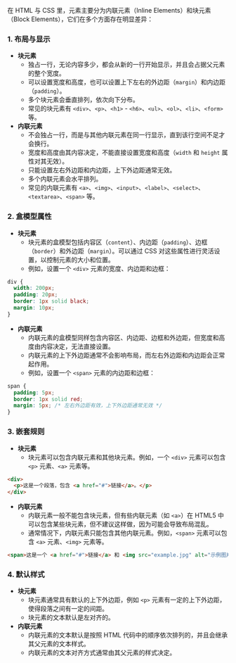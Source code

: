 在 HTML 与 CSS 里，元素主要分为内联元素（Inline Elements）和块元素（Block Elements），它们在多个方面存在明显差异：

### 1. 布局与显示

- **块元素**
  - 独占一行，无论内容多少，都会从新的一行开始显示，并且会占据父元素的整个宽度。
  - 可以设置宽度和高度，也可以设置上下左右的外边距（`margin`）和内边距（`padding`）。
  - 多个块元素会垂直排列，依次向下分布。
  - 常见的块元素有 `<div>`、`<p>`、`<h1>` - `<h6>`、`<ul>`、`<ol>`、`<li>`、`<form>` 等。
- **内联元素**
  - 不会独占一行，而是与其他内联元素在同一行显示，直到该行空间不足才会换行。
  - 宽度和高度由其内容决定，不能直接设置宽度和高度（`width` 和 `height` 属性对其无效）。
  - 只能设置左右外边距和内边距，上下外边距通常无效。
  - 多个内联元素会水平排列。
  - 常见的内联元素有 `<a>`、`<img>`、`<input>`、`<label>`、`<select>`、`<textarea>`、`<span>` 等。

### 2. 盒模型属性

- **块元素**
  - 块元素的盒模型包括内容区（`content`）、内边距（`padding`）、边框（`border`）和外边距（`margin`）。可以通过 CSS 对这些属性进行灵活设置，以控制元素的大小和位置。
  - 例如，设置一个 `<div>` 元素的宽度、内边距和边框：

```css
div {
  width: 200px;
  padding: 20px;
  border: 1px solid black;
  margin: 10px;
}
```

- **内联元素**
  - 内联元素的盒模型同样包含内容区、内边距、边框和外边距，但宽度和高度由内容决定，无法直接设置。
  - 内联元素的上下外边距通常不会影响布局，而左右外边距和内边距会正常起作用。
  - 例如，设置一个 `<span>` 元素的内边距和边框：

```css
span {
  padding: 5px;
  border: 1px solid red;
  margin: 5px; /* 左右外边距有效，上下外边距通常无效 */
}
```

### 3. 嵌套规则

- **块元素**
  - 块元素可以包含内联元素和其他块元素。例如，一个 `<div>` 元素可以包含 `<p>` 元素、`<a>` 元素等。

```html
<div>
  <p>这是一个段落，包含 <a href="#">链接</a>。</p>
</div>
```

- **内联元素**
  - 内联元素一般不能包含块元素，但有些内联元素（如 `<a>`）在 HTML5 中可以包含某些块元素，但不建议这样做，因为可能会导致布局混乱。
  - 通常情况下，内联元素只能包含其他内联元素。例如，`<span>` 元素可以包含 `<a>` 元素、`<img>` 元素等。

```html
<span>这是一个 <a href="#">链接</a> 和 <img src="example.jpg" alt="示例图片" />。</span>
```

### 4. 默认样式

- **块元素**
  - 块元素通常具有默认的上下外边距，例如 `<p>` 元素有一定的上下外边距，使得段落之间有一定的间距。
  - 块元素的文本默认是左对齐的。
- **内联元素**
  - 内联元素的文本默认是按照 HTML 代码中的顺序依次排列的，并且会继承其父元素的文本样式。
  - 内联元素的文本对齐方式通常由其父元素的样式决定。
